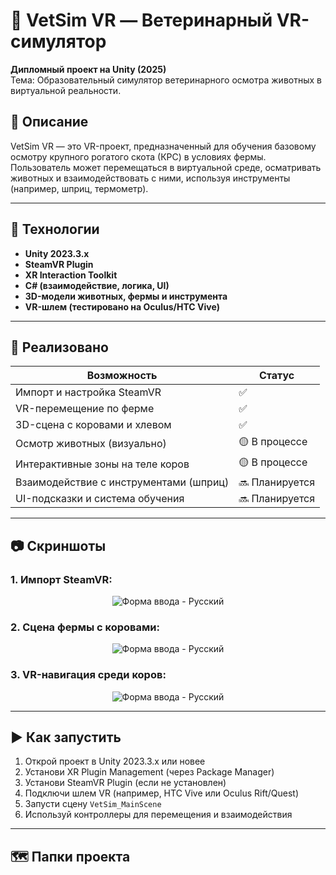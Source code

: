 # 🐄 VetSim VR — Ветеринарный VR-симулятор

**Дипломный проект на Unity (2025)**  
Тема: Образовательный симулятор ветеринарного осмотра животных в виртуальной реальности.

## 🎯 Описание

VetSim VR — это VR-проект, предназначенный для обучения базовому осмотру крупного рогатого скота (КРС) в условиях фермы. Пользователь может перемещаться в виртуальной среде, осматривать животных и взаимодействовать с ними, используя инструменты (например, шприц, термометр).

---

## 🔧 Технологии

- **Unity 2023.3.x**
- **SteamVR Plugin**
- **XR Interaction Toolkit**
- **C# (взаимодействие, логика, UI)**
- **3D-модели животных, фермы и инструмента**
- **VR-шлем (тестировано на Oculus/HTC Vive)**

---

## 🐂 Реализовано

| Возможность                          | Статус   |
|--------------------------------------|----------|
| Импорт и настройка SteamVR           | ✅        |
| VR-перемещение по ферме              | ✅        |
| 3D-сцена с коровами и хлевом         | ✅        |
| Осмотр животных (визуально)          | 🟡 В процессе |
| Интерактивные зоны на теле коров     | 🟡 В процессе |
| Взаимодействие с инструментами (шприц)| 🔜 Планируется |
| UI-подсказки и система обучения      | 🔜 Планируется |

---

## 📷 Скриншоты

### 1. Импорт SteamVR:

<p align="center">
  <img src="https://github.com/user-attachments/assets/fceba889-c2d5-4df0-b852-8288cd76536a" alt="Форма ввода - Русский">
</p>

### 2. Сцена фермы с коровами:

<p align="center">
  <img src="https://github.com/user-attachments/assets/224abefb-3350-4e35-9cf6-e6c0936e73a8" alt="Форма ввода - Русский">
</p>

### 3. VR-навигация среди коров:

<p align="center">
  <img src="https://github.com/user-attachments/assets/d3cb0aa9-a16a-4daf-8a7c-b456bb202302" alt="Форма ввода - Русский">
</p>

---

## ▶ Как запустить

1. Открой проект в Unity 2023.3.x или новее
2. Установи XR Plugin Management (через Package Manager)
3. Установи SteamVR Plugin (если не установлен)
4. Подключи шлем VR (например, HTC Vive или Oculus Rift/Quest)
5. Запусти сцену `VetSim_MainScene`
6. Используй контроллеры для перемещения и взаимодействия

---

## 🗺 Папки проекта

